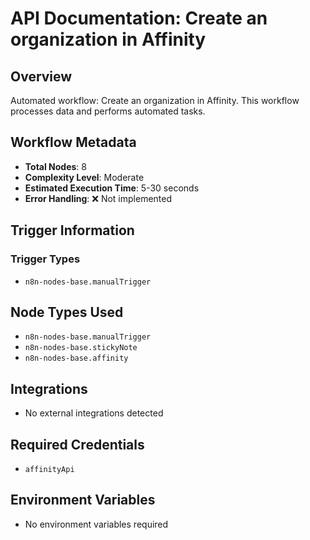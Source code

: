 # API Documentation: Create an organization in Affinity

## Overview
Automated workflow: Create an organization in Affinity. This workflow processes data and performs automated tasks.

## Workflow Metadata
- **Total Nodes**: 8
- **Complexity Level**: Moderate
- **Estimated Execution Time**: 5-30 seconds
- **Error Handling**: ❌ Not implemented

## Trigger Information
### Trigger Types
- `n8n-nodes-base.manualTrigger`

## Node Types Used
- `n8n-nodes-base.manualTrigger`
- `n8n-nodes-base.stickyNote`
- `n8n-nodes-base.affinity`

## Integrations
- No external integrations detected

## Required Credentials
- `affinityApi`

## Environment Variables
- No environment variables required
